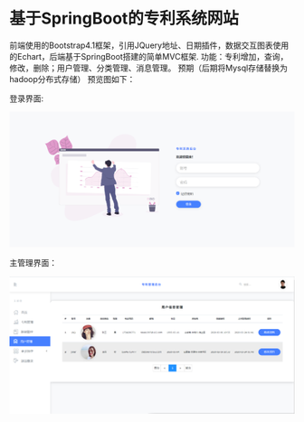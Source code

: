 # 基于SpringBoot的专利系统网站
前端使用的Bootstrap4.1框架，引用JQuery地址、日期插件，数据交互图表使用的Echart，后端基于SpringBoot搭建的简单MVC框架.
功能：专利增加，查询，修改，删除；用户管理、分类管理、消息管理。
预期（后期将Mysql存储替换为hadoop分布式存储）
预览图如下：

登录界面:

![登录界面](https://github.com/LonelyTangzz/patent-system/blob/master/preview/login.png)

主管理界面：

![管理界面](https://github.com/LonelyTangzz/patent-system/blob/master/preview/main.png)

